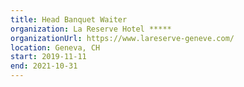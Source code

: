 ```yaml
---
title: Head Banquet Waiter
organization: La Reserve Hotel *****
organizationUrl: https://www.lareserve-geneve.com/
location: Geneva, CH
start: 2019-11-11
end: 2021-10-31
---
```


